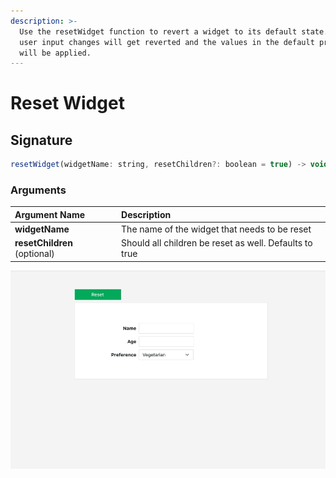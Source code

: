 ```yaml
---
description: >-
  Use the resetWidget function to revert a widget to its default state.  Any
  user input changes will get reverted and the values in the default properties
  will be applied.
---
```


# Reset Widget

## Signature

```javascript
resetWidget(widgetName: string, resetChildren?: boolean = true) -> void
```

### Arguments

| **Argument Name** | **Description** |
| :--- | :--- |
| **widgetName** | The name of the widget that needs to be reset |
| **resetChildren** \(optional\) | Should all children be reset as well. Defaults to true |

![Click to expand](../.gitbook/assets/resetWidget.gif)

